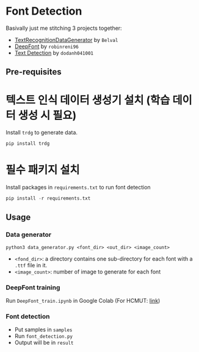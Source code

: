 # Font Detection
Basivally just me stitching 3 projects together:
- [TextRecognitionDataGenerator](https://github.com/Belval/TextRecognitionDataGenerator) by `Belval`
- [DeepFont](https://github.com/robinreni96/Font_Recognition-DeepFont) by `robinreni96`
- [Text Detection](https://github.com/dodanh041001/text_detection) by `dodanh041001`

## Pre-requisites
# 텍스트 인식 데이터 생성기 설치 (학습 데이터 생성 시 필요)
Install `trdg` to generate data.

```python
pip install trdg
```

# 필수 패키지 설치
Install packages in `requirements.txt` to run font detection

```python
pip install -r requirements.txt
```

## Usage
### Data generator
```
python3 data_generator.py <font_dir> <out_dir> <image_count>
```

- `<fond_dir>`: a directory contains one sub-directory for each font with a `.ttf` file in it.
- `<image_count>`: number of image to generate for each font

### DeepFont training
Run `DeepFont_train.ipynb` in Google Colab (For HCMUT: [link](https://drive.google.com/file/d/1emw1oGeHmYYlVvoHmfBtELTya-6iINT6/view?usp=sharing))

### Font detection
- Put samples in `samples`
- Run `font_detection.py`
- Output will be in `result`
